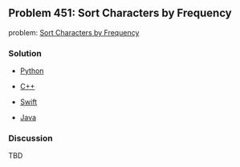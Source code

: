 ## Problem 451: Sort Characters by Frequency

problem: [Sort Characters by Frequency](https://leetcode.com/problems/sort-characters-by-frequency/)

### Solution

- [Python](../python/problem451.py)

- [C++](../cpp/problem451.cpp)

- [Swift](../swift/problem451.swift)

- [Java](../java/problem451.java)

### Discussion

TBD

